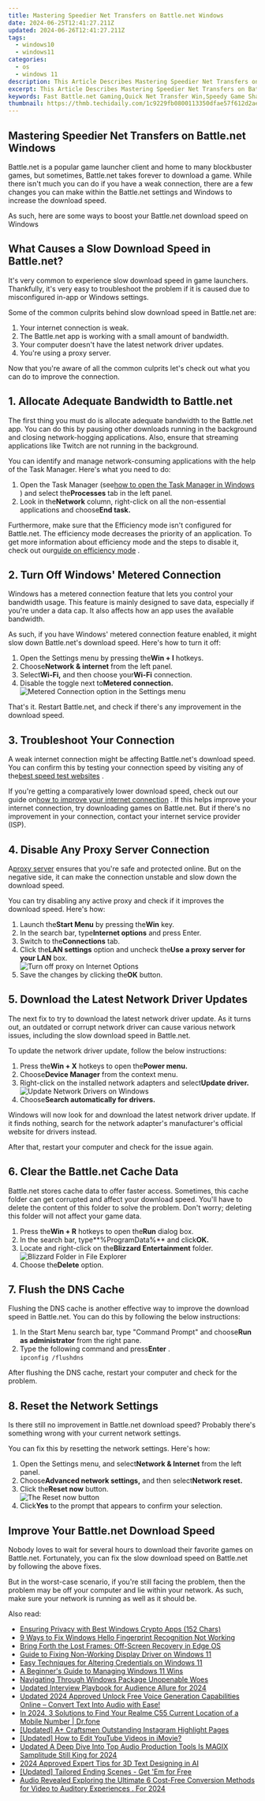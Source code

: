 ```yaml
---
title: Mastering Speedier Net Transfers on Battle.net Windows
date: 2024-06-25T12:41:27.211Z
updated: 2024-06-26T12:41:27.211Z
tags:
  - windows10
  - windows11
categories:
  - os
  - windows 11
description: This Article Describes Mastering Speedier Net Transfers on Battle.net Windows
excerpt: This Article Describes Mastering Speedier Net Transfers on Battle.net Windows
keywords: Fast Battle.net Gaming,Quick Net Transfer Win,Speedy Game Sharing,Fast PC Network Link,Instant Dota Transfer,Rapid Online Gaming,Efficient Win.net Access
thumbnail: https://thmb.techidaily.com/1c9229fb0800113350dfae57f612d2aef9036646b6591dcd5ed2f832a16cf380.jpg
---
```


## Mastering Speedier Net Transfers on Battle.net Windows

 Battle.net is a popular game launcher client and home to many blockbuster games, but sometimes, Battle.net takes forever to download a game. While there isn't much you can do if you have a weak connection, there are a few changes you can make within the Battle.net settings and Windows to increase the download speed.

 As such, here are some ways to boost your Battle.net download speed on Windows

## What Causes a Slow Download Speed in Battle.net?

 It's very common to experience slow download speed in game launchers. Thankfully, it's very easy to troubleshoot the problem if it is caused due to misconfigured in-app or Windows settings.

 Some of the common culprits behind slow download speed in Battle.net are:

1. Your internet connection is weak.
2. The Battle.net app is working with a small amount of bandwidth.
3. Your computer doesn't have the latest network driver updates.
4. You're using a proxy server.

 Now that you're aware of all the common culprits let's check out what you can do to improve the connection.

## 1\. Allocate Adequate Bandwidth to Battle.net

 The first thing you must do is allocate adequate bandwidth to the Battle.net app. You can do this by pausing other downloads running in the background and closing network-hogging applications. Also, ensure that streaming applications like Twitch are not running in the background.

 You can identify and manage network-consuming applications with the help of the Task Manager. Here's what you need to do:

1. Open the Task Manager (see[how to open the Task Manager in Windows](https://www.makeuseof.com/ways-to-open-task-manager-windows-10/) ) and select the**Processes** tab in the left panel.
2. Look in the**Network** column, right-click on all the non-essential applications and choose**End task.**

 Furthermore, make sure that the Efficiency mode isn't configured for Battle.net. The efficiency mode decreases the priority of an application. To get more information about efficiency mode and the steps to disable it, check out our[guide on efficiency mode](https://www.makeuseof.com/windows-11-task-manager-efficiency-mode/#how-to-enable-or-disable-efficiency-mode) .

## 2\. Turn Off Windows' Metered Connection

 Windows has a metered connection feature that lets you control your bandwidth usage. This feature is mainly designed to save data, especially if you're under a data cap. It also affects how an app uses the available bandwidth.

 As such, if you have Windows' metered connection feature enabled, it might slow down Battle.net's download speed. Here's how to turn it off:

1. Open the Settings menu by pressing the**Win + I** hotkeys.
2. Choose**Network** **& internet** from the left panel.
3. Select**Wi-Fi,** and then choose your**Wi-Fi** connection.
4. Disable the toggle next to**Metered connection.**  
![Metered Connection option in the Settings menu](https://static1.makeuseofimages.com/wordpress/wp-content/uploads/2022/11/Metered-Connection.jpg)

 That's it. Restart Battle.net, and check if there's any improvement in the download speed.

## 3\. Troubleshoot Your Connection

 A weak internet connection might be affecting Battle.net's download speed. You can confirm this by testing your connection speed by visiting any of the[best speed test websites](https://www.makeuseof.com/best-free-websites-test-internet-speed/) .

 If you're getting a comparatively lower download speed, check out our guide on[how to improve your internet connection](https://www.makeuseof.com/how-to-improve-internet-speed/) . If this helps improve your internet connection, try downloading games on Battle.net. But if there's no improvement in your connection, contact your internet service provider (ISP).

## 4\. Disable Any Proxy Server Connection

 A[proxy server](https://www.makeuseof.com/tag/what-is-a-proxy-server/) ensures that you're safe and protected online. But on the negative side, it can make the connection unstable and slow down the download speed.

 You can try disabling any active proxy and check if it improves the download speed. Here's how:

1. Launch the**Start Menu** by pressing the**Win** key.
2. In the search bar, type**Internet options** and press Enter.
3. Switch to the**Connections** tab.
4. Click the**LAN settings** option and uncheck the**Use** **a proxy server for your LAN** box.  
![Turn off proxy on Internet Options](https://static1.makeuseofimages.com/wordpress/wp-content/uploads/2022/06/Turn-off-proxy.jpg)
5. Save the changes by clicking the**OK** button.

## 5\. Download the Latest Network Driver Updates

 The next fix to try to download the latest network driver update. As it turns out, an outdated or corrupt network driver can cause various network issues, including the slow download speed in Battle.net.

To update the network driver update, follow the below instructions:

1. Press the**Win + X** hotkeys to open the**Power menu.**
2. Choose**Device Manager** from the context menu.
3. Right-click on the installed network adapters and select**Update driver.**  
![Update Network Drivers on Windows](https://static1.makeuseofimages.com/wordpress/wp-content/uploads/2022/10/Update-Network-Drivers-on-Windows.jpg)
4. Choose**Search automatically for drivers.**

 Windows will now look for and download the latest network driver update. If it finds nothing, search for the network adapter's manufacturer's official website for drivers instead.

After that, restart your computer and check for the issue again.

## 6\. Clear the Battle.net Cache Data

 Battle.net stores cache data to offer faster access. Sometimes, this cache folder can get corrupted and affect your download speed. You'll have to delete the content of this folder to solve the problem. Don't worry; deleting this folder will not affect your game data.

1. Press the**Win + R** hotkeys to open the**Run** dialog box.
2. In the search bar, type**%ProgramData%** and click**OK.**
3. Locate and right-click on the**Blizzard Entertainment** folder.  
![Blizzard Folder in File Explorer](https://static1.makeuseofimages.com/wordpress/wp-content/uploads/2022/11/Blizzard-Folder.jpg)
4. Choose the**Delete** option.

## 7\. Flush the DNS Cache

 Flushing the DNS cache is another effective way to improve the download speed in Battle.net. You can do this by following the below instructions:

1. In the Start Menu search bar, type "Command Prompt" and choose**Run as administrator** from the right pane.
2. Type the following command and press**Enter** .  
`ipconfig /flushdns`

 After flushing the DNS cache, restart your computer and check for the problem.

## 8\. Reset the Network Settings

 Is there still no improvement in Battle.net download speed? Probably there's something wrong with your current network settings.

You can fix this by resetting the network settings. Here's how:

1. Open the Settings menu, and select**Network & Internet** from the left panel.
2. Choose**Advanced network settings,** and then select**Network reset.**
3. Click the**Reset now** button.  
![The Reset now button](https://static1.makeuseofimages.com/wordpress/wp-content/uploads/2022/08/the-network-reset-button.jpg)
4. Click**Yes** to the prompt that appears to confirm your selection.

## Improve Your Battle.net Download Speed

 Nobody loves to wait for several hours to download their favorite games on Battle.net. Fortunately, you can fix the slow download speed on Battle.net by following the above fixes.

 But in the worst-case scenario, if you're still facing the problem, then the problem may be off your computer and lie within your network. As such, make sure your network is running as well as it should be.

<ins class="adsbygoogle"
     style="display:block"
     data-ad-format="autorelaxed"
     data-ad-client="ca-pub-7571918770474297"
     data-ad-slot="1223367746"></ins>



<ins class="adsbygoogle"
     style="display:block"
     data-ad-client="ca-pub-7571918770474297"
     data-ad-slot="8358498916"
     data-ad-format="auto"
     data-full-width-responsive="true"></ins>

<span class="atpl-alsoreadstyle">Also read:</span>
<div><ul>
<li><a href="https://windows11.techidaily.com/ensuring-privacy-with-best-windows-crypto-apps-152-chars/"><u>Ensuring Privacy with Best Windows Crypto Apps (152 Chars)</u></a></li>
<li><a href="https://windows11.techidaily.com/9-ways-to-fix-windows-hello-fingerprint-recognition-not-working/"><u>9 Ways to Fix Windows Hello Fingerprint Recognition Not Working</u></a></li>
<li><a href="https://windows11.techidaily.com/bring-forth-the-lost-frames-off-screen-recovery-in-edge-os/"><u>Bring Forth the Lost Frames: Off-Screen Recovery in Edge OS</u></a></li>
<li><a href="https://windows11.techidaily.com/guide-to-fixing-non-working-display-driver-on-windows-11/"><u>Guide to Fixing Non-Working Display Driver on Windows 11</u></a></li>
<li><a href="https://windows11.techidaily.com/easy-techniques-for-altering-credentials-on-windows-11/"><u>Easy Techniques for Altering Credentials on Windows 11</u></a></li>
<li><a href="https://windows11.techidaily.com/a-beginners-guide-to-managing-windows-11-wins/"><u>A Beginner's Guide to Managing Windows 11 Wins</u></a></li>
<li><a href="https://windows11.techidaily.com/navigating-through-windows-package-unopenable-woes/"><u>Navigating Through Windows Package Unopenable Woes</u></a></li>
<li><a href="https://some-guidance.techidaily.com/updated-interview-playbook-for-audience-allure-for-2024/"><u>Updated Interview Playbook for Audience Allure for 2024</u></a></li>
<li><a href="https://audio-editing.techidaily.com/updated-2024-approved-unlock-free-voice-generation-capabilities-online-convert-text-into-audio-with-ease/"><u>Updated 2024 Approved Unlock Free Voice Generation Capabilities Online – Convert Text Into Audio with Ease!</u></a></li>
<li><a href="https://android-location-track.techidaily.com/in-2024-3-solutions-to-find-your-realme-c55-current-location-of-a-mobile-number-drfone-by-drfone-virtual-android/"><u>In 2024, 3 Solutions to Find Your Realme C55 Current Location of a Mobile Number | Dr.fone</u></a></li>
<li><a href="https://instagram-clips.techidaily.com/updated-aplus-craftsmen-outstanding-instagram-highlight-pages/"><u>[Updated] A+ Craftsmen  Outstanding Instagram Highlight Pages</u></a></li>
<li><a href="https://youtube-clips.techidaily.com/updated-how-to-edit-youtube-videos-in-imovie/"><u>[Updated] How to Edit YouTube Videos in iMovie?</u></a></li>
<li><a href="https://voice-adjusting.techidaily.com/updated-a-deep-dive-into-top-audio-production-tools-is-magix-samplitude-still-king-for-2024/"><u>Updated A Deep Dive Into Top Audio Production Tools Is MAGIX Samplitude Still King for 2024</u></a></li>
<li><a href="https://some-techniques.techidaily.com/2024-approved-expert-tips-for-3d-text-designing-in-ai/"><u>2024 Approved  Expert Tips for 3D Text Designing in AI</u></a></li>
<li><a href="https://some-approaches.techidaily.com/updated-tailored-ending-scenes-get-em-for-free/"><u>[Updated] Tailored Ending Scenes - Get 'Em for Free</u></a></li>
<li><a href="https://voice-adjusting.techidaily.com/audio-revealed-exploring-the-ultimate-6-cost-free-conversion-methods-for-video-to-auditory-experiences-for-2024/"><u>Audio Revealed Exploring the Ultimate 6 Cost-Free Conversion Methods for Video to Auditory Experiences . For 2024</u></a></li>
</ul></div>
